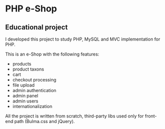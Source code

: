 # PHP e-Shop
## Educational project

I developed this project to study PHP, MySQL and MVC implementation for PHP.

This is an e-Shop with the following features:

- products
- product taxons
- cart
- checkout processing
- file upload
- admin authentication
- admin panel
- admin users
- internationalization

All the project is written from scratch, third-party libs used only for front-end path (Bulma.css and jQuery).
